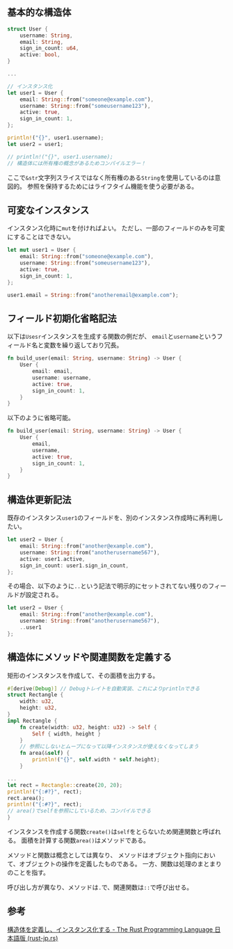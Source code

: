 ## 基本的な構造体
```rust
struct User {
    username: String,
    email: String,
    sign_in_count: u64,
    active: bool,
}

...

// インスタンス化
let user1 = User {
    email: String::from("someone@example.com"),
    username: String::from("someusername123"),
    active: true,
    sign_in_count: 1,
};

println!("{}", user1.username);
let user2 = user1;

// println!("{}", user1.username);
// 構造体には所有権の概念があるためコンパイルエラー！
```
ここで`&str`文字列スライスではなく所有権のある`String`を使用しているのは意図的。
参照を保持するためにはライフタイム機能を使う必要がある。

## 可変なインスタンス
インスタンス化時に`mut`を付ければよい。
ただし、一部のフィールドのみを可変にすることはできない。
```rust
let mut user1 = User {
    email: String::from("someone@example.com"),
    username: String::from("someusername123"),
    active: true,
    sign_in_count: 1,
};

user1.email = String::from("anotheremail@example.com");
```

## フィールド初期化省略記法
以下は`Usesr`インスタンスを生成する関数の例だが、
`email`と`username`というフィールド名と変数を繰り返しており冗長。
```rust
fn build_user(email: String, username: String) -> User {
    User {
        email: email,
        username: username,
        active: true,
        sign_in_count: 1,
    }
}
```
以下のように省略可能。
```rust
fn build_user(email: String, username: String) -> User {
    User {
        email,
        username,
        active: true,
        sign_in_count: 1,
    }
}
```

## 構造体更新記法
既存のインスタンス`user1`のフィールドを、別のインスタンス作成時に再利用したい。
```rust
let user2 = User {
    email: String::from("another@example.com"),
    username: String::from("anotherusername567"),
    active: user1.active,
    sign_in_count: user1.sign_in_count,
};
```
その場合、以下のように`..`という記法で明示的にセットされてない残りのフィールドが設定される。
```rust
let user2 = User {
    email: String::from("another@example.com"),
    username: String::from("anotherusername567"),
    ..user1
};
```

## 構造体にメソッドや関連関数を定義する
矩形のインスタンスを作成して、その面積を出力する。
```rust
#[derive(Debug)] // Debugトレイトを自動実装、これによりprintlnできる
struct Rectangle {
    width: u32,
    height: u32,
}
impl Rectangle {
    fn create(width: u32, height: u32) -> Self {
        Self { width, height }
    }
    // 参照にしないとムーブになって以降インスタンスが使えなくなってしまう
    fn area(&self) {
        println!("{}", self.width * self.height);
    }

...
let rect = Rectangle::create(20, 20);
println!("{:#?}", rect);
rect.area();
println!("{:#?}", rect);
// area()でselfを参照にしているため、コンパイルできる
}
```
インスタンスを作成する関数`create()`は`self`をとらないため関連関数と呼ばれる。
面積を計算する関数`area()`はメソッドである。

メソッドと関数は概念としては異なり、
メソッドはオブジェクト指向において、オブジェクトの操作を定義したものである。
一方、関数は処理のまとまりのことを指す。

呼び出し方が異なり、メソッドは`.`で、関連関数は`::`で呼び出せる。

## 参考
[構造体を定義し、インスタンス化する - The Rust Programming Language 日本語版 (rust-jp.rs)](https://doc.rust-jp.rs/book-ja/ch05-01-defining-structs.html)
